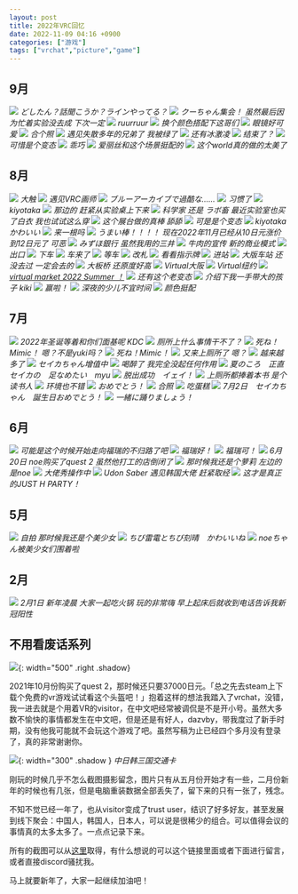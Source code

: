 ```yaml
---
layout: post
title: 2022年VRC回忆
date: 2022-11-09 04:16 +0900
categories: ["游戏"]
tags: ["vrchat","picture","game"] 
---
```


## 9月

![](https://vip2.loli.io/2022/11/09/m65cETVJQsg1HRl.png)
_どしたん？話聞こうか？ラインやってる？_
![](https://vip2.loli.io/2022/11/09/wUgJYzT5BehCxjn.png)
_クーちゃん集会！ 虽然最后因为忙着实验没去成 下次一定_
![](https://vip2.loli.io/2022/11/09/eqbvZyNM4oz8QPc.png)
_ruurruur_
![](https://vip2.loli.io/2022/11/09/HLmdYf8tThRxZVP.png)
_换个颜色搭配下这哥们_
![](https://vip2.loli.io/2022/11/09/d6YEwp8BuJkx1Rq.png)
_眼镜好可爱_
![](https://vip2.loli.io/2022/11/09/Tt4PxDCV3LB5rY6.png)
_合个照_
![](https://vip2.loli.io/2022/11/09/l6AiEG5dWMmrLje.png)
_遇见失散多年的兄弟了 我被绿了_
![](https://vip2.loli.io/2022/11/09/wcEnaCfMTpulyRx.png)
_还有冰激凌_
![](https://vip2.loli.io/2022/11/09/Wp2yA1XbDdzoY4t.png)
_结束了？_
![](https://vip2.loli.io/2022/11/09/MfolRWp59xFerjP.png)
_可惜是个变态_
![](https://vip2.loli.io/2022/11/09/HRq2VUJTxBPZrYn.png)
_乖巧_
![](https://vip2.loli.io/2022/11/09/eki2Va8dLGtDP3E.png)
_爱丽丝和这个场景挺配的_
![](https://vip2.loli.io/2022/11/09/7A38PpLBUsabINc.png)
_这个world真的做的太美了_

## 8月

![](https://vip2.loli.io/2022/11/09/wEo4ax1CisnLkY9.png)
_大触_
![](https://vip2.loli.io/2022/11/09/Ahw9LT5l4CZcp1D.png)
_遇见VRC画师_
![](https://vip2.loli.io/2022/11/09/sy7bKOQwNRguA3p.png)
_ブルーアーカイブで過酷な......_
![](https://vip2.loli.io/2022/11/09/EQ3ArOsHaJy8SGf.png)
_习惯了_
![](https://vip2.loli.io/2022/11/09/se3KtRN6u1mbMIg.png)
_kiyotaka_
![](https://vip2.loli.io/2022/11/09/zZJBEYNbxradSm9.png)
_那边的 赶紧从实验桌上下来_
![](https://vip2.loli.io/2022/11/09/sQ1fT4lwoWJzkpY.png)
_科学家 还是 ラボ畜 最近实验室也买了白衣 我也试试这么穿_
![](https://vip2.loli.io/2022/11/09/sX8dFj7fPvIqRMw.png)
_这个展台做的真棒 舔舔_
![](https://vip2.loli.io/2022/11/09/FIXea4lECv1Nk7W.png)
_可是是个变态_
![](https://vip2.loli.io/2022/11/09/2VJ1FKCPYe9gAyo.png)
_kiyotakaかわいい_
![](https://vip2.loli.io/2022/11/09/Knx9jDGJzcT2u7X.png)
_来一根吗_
![](https://vip2.loli.io/2022/11/09/rF8PlGEtMa6BUf3.png)
_うまい棒！！！！ 现在2022年11月已经从10日元涨价到12日元了 可恶_
![](https://vip2.loli.io/2022/11/09/X1NTP6cZY8mxwFL.png)
_みずほ銀行 虽然我用的三井_
![](https://vip2.loli.io/2022/11/09/X3mj7GilFDCh6Vg.png)
_牛肉的宣传 新的商业模式_
![](https://vip2.loli.io/2022/11/09/LPK839MwcO2EZWA.png)
_出口_
![](https://vip2.loli.io/2022/11/09/7Sv4FZKPbxsoXEA.png)
_下车_
![](https://vip2.loli.io/2022/11/09/jqIRmKSn9vazwQC.png)
_车来了_
![](https://vip2.loli.io/2022/11/09/Vq6BDegnojAQG3L.png)
_等车_
![](https://vip2.loli.io/2022/11/09/6YRgb4lxm5OehD1.png)
_改札_
![](https://vip2.loli.io/2022/11/09/oZ69WUwTe2fBghG.png)
_看看指示牌_
![](https://vip2.loli.io/2022/11/09/WcFDtP8sTg3zKiE.png)
_进站_
![](https://vip2.loli.io/2022/11/09/CF2Jy4wN1Uh9dAK.png)
_大版车站 还没去过 一定会去的_
![](https://vip2.loli.io/2022/11/09/XRt8LSVK7M9i6uy.png)
_大板桥 还原度好高_
![](https://vip2.loli.io/2022/11/09/DjO6vzKVqW8Xk3u.png)
_Virtual大阪_
![](https://vip2.loli.io/2022/11/09/HVAXvG6xaPZhCUT.png)
_Virtual纽约_
![](https://vip2.loli.io/2022/11/09/U3L6mVfAvXjpZIu.png)
_[virtual market 2022 Summer ！](https://summer2022.vket.com/)_
![](https://vip2.loli.io/2022/11/09/5BfU3XSz7PvOxjs.png)
_还有这个老变态_
![](https://vip2.loli.io/2022/11/09/Nh5FQ2K3j6vAaVq.png)
_介绍下我一手带大的孩子 kiki_
![](https://vip2.loli.io/2022/11/09/zldjtT3MgAEY6CQ.png)
_赢啦！_
![](https://vip2.loli.io/2022/11/09/LpchMsKWr9kTANl.png)
_深夜的少儿不宜时间_
![](https://vip2.loli.io/2022/11/09/xdXMTsye486nOva.png)
_颜色挺配_

## 7月

![](https://vip2.loli.io/2022/11/09/i598xnIRuBJb1UL.png)
_2022年圣诞等着和你们面基呢 KDC_
![](https://vip2.loli.io/2022/11/09/F1qci8rNCtdYGOn.png)
_厕所上什么事情干不了？_
![](https://vip2.loli.io/2022/11/09/HN3PB1A2kR86cE4.png)
_死ね！Mimic！ 嗯？不是yuki吗？_
![](https://vip2.loli.io/2022/11/09/NPnL3eX95tMr8OK.png)
_死ね！Mimic！_
![](https://vip2.loli.io/2022/11/09/gcoqHeftjO9BLGz.png)
_又来上厕所了 嗯？_
![](https://vip2.loli.io/2022/11/09/TJr5lX9BNkSt7so.jpg)
_越来越多了_
![](https://vip2.loli.io/2022/11/09/AqPhHrFIUVlE5fd.png)
_セイカちゃん增值中_
![](https://vip2.loli.io/2022/11/09/EG24iNIoLr7ncdV.png)
_喝醉了 我完全没起任何作用_
![](https://vip2.loli.io/2022/11/09/n8wjlxqfmg2cKhk.png)
_夏のころ　正直　セイカの　足なめたい　myu_
![](https://vip2.loli.io/2022/11/09/5IPyOKsx2aDRJSd.png)
_脱出成功　イェイ！_
![](https://vip2.loli.io/2022/11/09/8mfbPjYSeQAR7wg.png)
_上厕所都捧着本书 是个读书人_
![](https://vip2.loli.io/2022/11/09/MsTaSZKqC2jWyuk.png)
_环境也不错_
![](https://vip2.loli.io/2022/11/09/qVBzHZk2XEnaAQD.png)
_おめでとう！_
![](https://vip2.loli.io/2022/11/09/DgcAy78UeBodHzh.png)
_合照_
![](https://vip2.loli.io/2022/11/09/KasLNYU36yoSdIW.png)
_吃蛋糕_
![](https://vip2.loli.io/2022/11/09/6cAo9Pwi8dQGzjy.png)
_7月2日　セイカちゃん　誕生日おめでとう！_
![](https://vip2.loli.io/2022/11/09/ipvOaKhb4EPHVk9.png)
_一緒に踊りましょう！_

## 6月

![](https://vip2.loli.io/2022/11/09/K1ILaOXm4MoDV9A.png)
_可能是这个时候开始走向福瑞的不归路了吧_
![](https://vip2.loli.io/2022/11/09/veglMsDSiK17npR.png)
_福瑞好！_
![](https://vip2.loli.io/2022/11/09/t53iqHclOUjWCNB.png)
_福瑞可！_
![](https://vip2.loli.io/2022/11/09/8QkD9c5OzFBPlus.png)
_6月20日 noe购买了quest 2 虽然他打工的店倒闭了_
![](https://vip2.loli.io/2022/11/09/BbOHUMX6kQ9Zpav.png)
_那时候我还是个萝莉 左边的是noe_
![](https://vip2.loli.io/2022/11/09/rJFUOZMGTaEAys3.png)
_大佬秀操作中_
![](https://vip2.loli.io/2022/11/09/cN2Dzh17HjWV4rR.png)
_Udon Saber 遇见韩国大佬 赶紧取经_
![](https://vip2.loli.io/2022/11/09/CczVmMa8kJSRubB.png)
_这才是真正的JUST H PARTY！_

## 5月

![](https://vip2.loli.io/2022/11/09/jcEKr9fBnzGtoU4.png)
_自拍 那时候我还是个美少女_
![](https://vip2.loli.io/2022/11/09/w1yldocrHJ8SLAO.png)
_ちび雷電とちび刻晴　かわいいね_
![](https://vip2.loli.io/2022/11/09/Xp5kzQMe1vfU3rn.png)
_noeちゃん被美少女们围着啦_

## 2月

![](https://vip2.loli.io/2022/11/09/yFtkR172UrKobgj.png)
_2月1日 新年凌晨 大家一起吃火锅 玩的非常嗨 早上起床后就收到电话告诉我新冠阳性_

## 不用看废话系列

![](https://vip2.loli.io/2022/11/09/IZiHRAX17lPxDdj.png){: width="500" .right .shadow}

2021年10月份购买了quest 2，那时候还只要37000日元。「总之先去steam上下载个免费的vr游戏试试看这个头盔吧！」抱着这样的想法我踏入了vrchat，没错，我一进去就是个用着VR的visitor，在中文吧经常被调侃是不是开小号。虽然大多数不愉快的事情都发生在中文吧，但是还是有好人，dazvby，带我度过了新手时期，没有他我可能就不会玩这个游戏了吧。虽然写稿为止已经四个多月没有登录了，真的非常谢谢你。

![](https://vip2.loli.io/2022/11/09/lScVUrNpIXhEfLx.jpg){: width="300" .shadow }
_中日韩三国交通卡_

刚玩的时候几乎不怎么截图摄影留念，图片只有从五月份开始才有一些，二月份新年的时候也有几张，但是电脑重装数据全部丢失了，留下来的只有一张了，残念。

不知不觉已经一年了，也从visitor变成了trust user，结识了好多好友，甚至发展到线下聚会：中国人，韩国人，日本人，可以说是很稀少的组合。可以值得会议的事情真的太多太多了。一点点记录下来。

所有的截图可以从[这里](https://drive.google.com/drive/folders/188xneTAFJ2l3BOfqoDgKAPw32d1FBjVx?usp=share_link)取得，有什么想说的可以这个链接里面或者下面进行留言，或者直接discord骚扰我。

马上就要新年了，大家一起继续加油吧！

